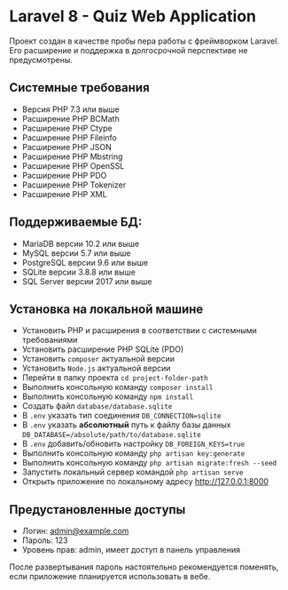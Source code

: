 # Laravel 8 - Quiz Web Application

Проект создан в качестве пробы пера работы с фреймворком Laravel. Его расширение и поддержка в долгосрочной перспективе не предусмотрены.

## Системные требования
- Версия PHP 7.3 или выше
- Расширение PHP BCMath
- Расширение PHP Ctype
- Расширение PHP Fileinfo
- Расширение PHP JSON
- Расширение PHP Mbstring
- Расширение PHP OpenSSL
- Расширение PHP PDO
- Расширение PHP Tokenizer
- Расширение PHP XML

## Поддерживаемые БД:
- MariaDB версии 10.2 или выше
- MySQL версии 5.7 или выше
- PostgreSQL версии 9.6 или выше
- SQLite версии 3.8.8 или выше
- SQL Server версии 2017 или выше

## Установка на локальной машине
- Установить PHP и расширения в соответствии с системными требованиями
- Установить расширение PHP SQLite (PDO)
- Установить `composer` актуальной версии
- Установить `Node.js` актуальной версии
- Перейти в папку проекта `cd project-folder-path`
- Выполнить консольную команду `composer install`
- Выполнить консольную команду `npm install`
- Создать файл `database/database.sqlite`
- В `.env` указать тип соединения `DB_CONNECTION=sqlite`
- В `.env` указать **абсолютный** путь к файлу базы данных `DB_DATABASE=/absolute/path/to/database.sqlite`
- В `.env` добавить/обновить настройку `DB_FOREIGN_KEYS=true`
- Выполнить консольную команду `php artisan key:generate`
- Выполнить консольную команду `php artisan migrate:fresh --seed`
- Запустить локальный сервер командой `php artisan serve`
- Открыть приложение по локальному адресу http://127.0.0.1:8000

## Предустановленные доступы
- Логин: admin@example.com
- Пароль: 123
- Уровень прав: admin, имеет доступ в панель управления

После развертывания пароль настоятельно рекомендуется поменять, если приложение планируется использовать в вебе.
